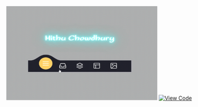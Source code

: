 <img src="React Navbar\React Navbars\src\assets\download.gif" alt="Navbar GIF" width="400" height="250">
<a href="https://github.com/iftekharalammithu/React-Css-Heaven/tree/main/React%20Navbar/React%20Navbars/src/Animated%20Tab%20Bar/Navbar.jsx" target="_blank">
  <img src="https://img.shields.io/badge/View%20Code-React%20Navbar-blue?style=for-the-badge" alt="View Code" />
</a>
